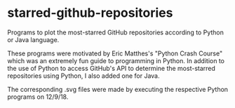 # starred-github-repositories
Programs to plot the most-starred GitHub repositories according to Python or Java language.

These programs were motivated by Eric Matthes's "Python Crash Course" which was an extremely fun guide to programming in Python. In addition to the use of Python to access GitHub's API to determine the most-starred repositories using Python, I also added one for Java.

The corresponding .svg files were made by executing the respective Python programs on 12/9/18.
